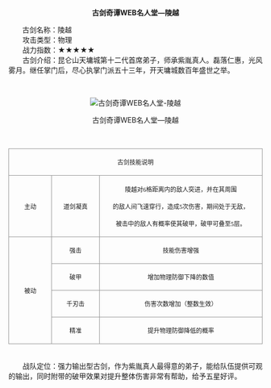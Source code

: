  <p style="TEXT-ALIGN:center"><B>古剑奇谭WEB名人堂—陵越</B>
 
<p>&nbsp;&nbsp;&nbsp;&nbsp;&nbsp;&nbsp;&nbsp;古剑名称：陵越<br>　　攻击类型：物理<br>　　战力指数：★★★★★<br>　　古剑介绍：昆仑山天墉城第十二代首席弟子，师承紫胤真人。磊落仁惠，光风雾月。继任掌门后，尽心执掌门派五十三年，开天墉城数百年盛世之举。</p><p>&nbsp;</p><p style="text-align: center;"><img title="古剑奇谭WEB名人堂-陵越" alt="古剑奇谭WEB名人堂-陵越" src="http://dev.36b.me/current/gjqt/img/resource/512.jpg"></p><p style="text-align: center;">古剑奇谭WEB名人堂—陵越</p><p>&nbsp;</p><table width="529"><tbody><tr style="height: 32px;"><td style="padding: 1px; border: 1px solid rgb(150, 150, 150);" colspan="3" valign="middle" width="529"><p style="text-align: center;"><span style="font-family: 宋体; font-size: 12px;">古剑技能说明</span></p></td></tr><tr style="height: 122px;"><td style="border-width: medium 1px 1px; border-style: none solid solid; border-color: currentColor rgb(150, 150, 150) rgb(150, 150, 150); padding: 1px;" valign="middle" width="88"><p style="text-align: center;"><span style="font-family: 宋体; font-size: 12px;">主动</span></p></td><td style="border-width: 1px 1px 1px medium; border-style: solid solid solid none; border-color: rgb(150, 150, 150) rgb(150, 150, 150) rgb(150, 150, 150) currentColor; padding: 1px;" valign="middle" width="98"><p style="text-align: center;"><span style="font-family: 宋体; font-size: 12px;">道剑凝真</span></p></td><td style="border-width: 1px 1px 1px medium; border-style: solid solid solid none; border-color: rgb(150, 150, 150) rgb(150, 150, 150) rgb(150, 150, 150) currentColor; padding: 1px;" valign="middle" width="344"><p style="text-align: center;"><span style="font-family: 宋体; font-size: 12px;">陵越对<span style="font-family: Times New Roman;">6</span><span style="font-family: 宋体;">格距离内的敌人突进，并在其周围</span></span></p><p style="text-align: center;"><span style="font-family: 宋体; font-size: 12px;">的敌人间飞速穿行，造成<span style="font-family: Times New Roman;">5</span><span style="font-family: 宋体;">次伤害，期间处于无敌，</span></span></p><p style="text-align: center;"><span style="font-family: 宋体; font-size: 12px;">被击中的敌人有概率使其破甲，破甲可叠至<span style="font-family: Times New Roman;">5</span><span style="font-family: 宋体;">层。</span></span></p></td></tr><tr style="height: 32px;"><td style="border-width: medium 1px 1px; border-style: none solid solid; border-color: currentColor rgb(150, 150, 150) rgb(150, 150, 150); padding: 1px;" rowspan="4" valign="middle" width="88"><p style="text-align: center;"><span style="font-family: 宋体; font-size: 12px;">被动</span></p></td><td style="border-width: medium 1px 1px medium; border-style: none solid solid none; border-color: currentColor rgb(150, 150, 150) rgb(150, 150, 150) currentColor; padding: 1px;" valign="middle" width="98"><p style="text-align: center;"><span style="font-family: 宋体; font-size: 12px;">强击</span></p></td><td style="border-width: medium 1px 1px medium; border-style: none solid solid none; border-color: currentColor rgb(150, 150, 150) rgb(150, 150, 150) currentColor; padding: 1px;" valign="middle" width="344"><p style="text-align: center;"><span style="font-family: 宋体; font-size: 12px;">技能伤害增强</span></p></td></tr><tr style="height: 32px;"><td style="border-width: medium 1px 1px medium; border-style: none solid solid none; border-color: currentColor rgb(150, 150, 150) rgb(150, 150, 150) currentColor; padding: 1px;" valign="middle" width="98"><p style="text-align: center;"><span style="font-family: 宋体; font-size: 12px;">破甲</span></p></td><td style="border-width: medium 1px 1px medium; border-style: none solid solid none; border-color: currentColor rgb(150, 150, 150) rgb(150, 150, 150) currentColor; padding: 1px;" valign="middle" width="344"><p style="text-align: center;"><span style="font-family: 宋体; font-size: 12px;">增加物理防御下降的数值</span></p></td></tr><tr style="height: 32px;"><td style="border-width: medium 1px 1px medium; border-style: none solid solid none; border-color: currentColor rgb(150, 150, 150) rgb(150, 150, 150) currentColor; padding: 1px;" valign="middle" width="98"><p style="text-align: center;"><span style="font-family: 宋体; font-size: 12px;">千刃击</span></p></td><td style="border-width: medium 1px 1px medium; border-style: none solid solid none; border-color: currentColor rgb(150, 150, 150) rgb(150, 150, 150) currentColor; padding: 1px;" valign="middle" width="344"><p style="text-align: center;"><span style="font-family: 宋体; font-size: 12px;">伤害次数增加（整数生效）</span></p></td></tr><tr style="height: 33px;"><td style="border-width: medium 1px 1px medium; border-style: none solid solid none; border-color: currentColor rgb(150, 150, 150) rgb(150, 150, 150) currentColor; padding: 1px;" valign="middle" width="98"><p style="text-align: center;"><span style="font-family: 宋体; font-size: 12px;">精准</span></p></td><td style="border-width: medium 1px 1px medium; border-style: none solid solid none; border-color: currentColor rgb(150, 150, 150) rgb(150, 150, 150) currentColor; padding: 1px;" valign="middle" width="344"><p style="text-align: center;"><span style="font-family: 宋体; font-size: 12px;">提升物理防御降低的概率</span></p></td></tr></tbody></table><p><br>　　战队定位：强力输出型古剑，作为紫胤真人最得意的弟子，能给队伍提供可观的输出，同时附带的破甲效果对提升整体伤害非常有帮助，给予五星好评。</p>